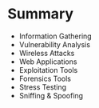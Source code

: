 # Summary

* Information Gathering
* Vulnerability Analysis
* Wireless Attacks
* Web Applications
* Exploitation Tools
* Forensics Tools
* Stress Testing
* Sniffing & Spoofing

